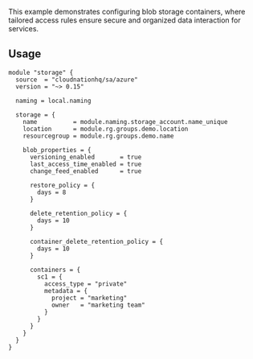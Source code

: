 This example demonstrates configuring blob storage containers, where tailored access rules ensure secure and organized data interaction for services.

## Usage

```hcl
module "storage" {
  source  = "cloudnationhq/sa/azure"
  version = "~> 0.15"

  naming = local.naming

  storage = {
    name          = module.naming.storage_account.name_unique
    location      = module.rg.groups.demo.location
    resourcegroup = module.rg.groups.demo.name

    blob_properties = {
      versioning_enabled       = true
      last_access_time_enabled = true
      change_feed_enabled      = true

      restore_policy = {
        days = 8
      }

      delete_retention_policy = {
        days = 10
      }

      container_delete_retention_policy = {
        days = 10
      }

      containers = {
        sc1 = {
          access_type = "private"
          metadata = {
            project = "marketing"
            owner   = "marketing team"
          }
        }
      }
    }
  }
}
```
